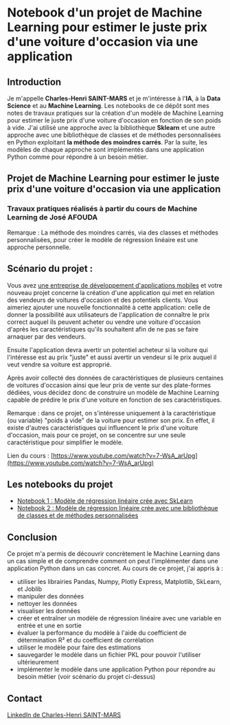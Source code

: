 # Notebook d'un projet de Machine Learning pour estimer le juste prix d'une voiture d'occasion via une application

## Introduction
Je m'appelle **Charles-Henri SAINT-MARS** et je m'intéresse à l'**IA**, à la **Data Science** et au **Machine Learning**. Les notebooks de ce dépôt sont mes notes de travaux pratiques sur la création d'un modèle de Machine Learning pour estimer le juste prix d'une voiture d'occasion en fonction de son poids à vide. J'ai utilisé une approche avec la bibliothèque **Sklearn** et une autre approche avec une bibliothèque de classes et de méthodes personnalisées en Python exploitant **la méthode des moindres carrés**. Par la suite, les modèles de chaque approche sont implémentés dans une application Python comme pour répondre à un besoin métier.

## Projet de Machine Learning pour estimer le juste prix d'une voiture d'occasion via une application
### Travaux pratiques réalisés à partir du cours de Machine Learning de José AFOUDA
Remarque : La méthode des moindres carrés, via des classes et méthodes personnalisées, pour créer le modèle de régression linéaire est une approche personnelle.

## Scénario du projet :
Vous avez <u>une entreprise de développement d'applications mobiles</u>  et votre nouveau projet concerne la création d'une application qui met en relation des vendeurs de voitures d'occasion et des potentiels clients. Vous aimeriez ajouter une nouvelle fonctionnalité à cette application: celle de donner la possibilité aux utilisateurs de l'application de connaître le prix correct auquel ils peuvent acheter ou vendre une voiture d'occasion d'après les caractéristiques qu'ils souhaitent afin de ne pas se faire arnaquer par des vendeurs.

Ensuite l'application devra avertir un potentiel acheteur si la voiture qui l'intéresse est au prix "juste" et aussi avertir un vendeur si le prix auquel il veut vendre sa voiture est approprié.

Après avoir collecté des données de caractéristiques de plusieurs centaines de voitures d'occasion ainsi que leur prix de vente sur des plate-formes dédiées, vous décidez donc de construire un modèle de Machine Learning capable de prédire le prix d'une voiture en fonction de ses caractéristiques.

Remarque : dans ce projet, on s'intéresse uniquement à la caractéristique (ou variable) "poids à vide" de la voiture pour estimer son prix. En effet, il existe d'autres caractéristiques qui influencent le prix d'une voiture d'occasion, mais pour ce projet, on se concentre sur une seule caractéristique pour simplifier le modèle.

Lien du cours : [https://www.youtube.com/watch?v=7-WsA_arUpg](https://www.youtube.com/watch?v=7-WsA_arUpg)

## Les notebooks du projet
- [Notebook 1 : Modèle de régression linéaire crée avec SkLearn](https://github.com/charlenry/machine_learning_estimer_prix_voiture/blob/main/Estimer_prix_voiture_avec_sklearn.ipynb)
- [Notebook 2 : Modèle de régression linéaire crée avec une bibliothèque de classes et de méthodes personnalisées](https://github.com/charlenry/machine_learning_estimer_prix_voiture/blob/main/Estimer_prix_voiture_avec_moindres_carres.ipynb)

## Conclusion
Ce projet m'a permis de découvrir concrètement le Machine Learning dans un cas simple et de comprendre comment on peut l'implémenter dans une application Python dans un cas concret. Au cours de ce projet, j'ai appris à : 
- utiliser les librairies Pandas, Numpy, Plotly Express, Matplotlib, SkLearn, et Joblib
- manipuler des données
- nettoyer les données
- visualiser les données
- créer et entraîner un modèle de régression linéaire avec une variable en entrée et une en sortie
- évaluer la performance du modèle à l'aide du coefficient de détermination R² et du coefficient de corrélation
- utiliser le modèle pour faire des estimations
- sauvegarder le modèle dans un fichier PKL pour pouvoir l'utiliser ultérieurement
- implémenter le modèle dans une application Python pour répondre au besoin métier (voir scénario du projet ci-dessus)

## Contact
[LinkedIn de Charles-Henri SAINT-MARS](https://www.linkedin.com/in/charles-henri-saint-mars)
